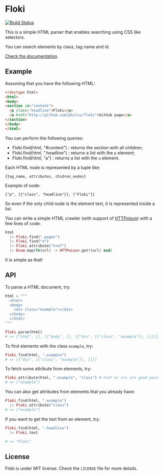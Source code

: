 Floki
=====

[![Build Status](https://travis-ci.org/philss/floki.svg?branch=master)](https://travis-ci.org/philss/floki)

This is a simple HTML parser that enables searching using CSS like selectors.

You can search elements by class, tag name and id.

[Check the documentation](http://hexdocs.pm/floki).

## Example

Assuming that you have the following HTML:

```html
<!doctype html>
<html>
<body>
<section id="content">
  <p class="headline">Floki</p>
  <a href="http://github.com/philss/floki">Github page</a>
</section>
</body>
</html>
```

You can perform the following queries:

  * Floki.find(html, "#content") : returns the section with all children;
  * Floki.find(html, ".headline") : returns a list with the `p` element;
  * Floki.find(html, "a") : returns a list with the `a` element.

Each HTML node is represented by a tuple like:

    {tag_name, attributes, chidren_nodes}

Example of node:

    {"p", [{"class", "headline"}], ["Floki"]}

So even if the only child node is the element text, it is represented
inside a list.

You can write a simple HTML crawler (with support of [HTTPoison](https://github.com/edgurgel/httpoison)) with a few lines of code:

```elixir
html
  |> Floki.find(".pages")
  |> Floki.find("a")
  |> Floki.attribute("href")
  |> Enum.map(fn(url) -> HTTPoison.get!(url) end)
```

It is simple as that!

## API

To parse a HTML document, try:

```elixir
html = """
  <html>
  <body>
    <div class="example"></div>
  </body>
  </html>
"""

Floki.parse(html)
# => {"html", [], [{"body", [], [{"div", [{"class", "example"}], []}]}]}
```

To find elements with the class `example`, try:

```elixir
Floki.find(html, ".example")
# => [{"div", [{"class", "example"}], []}]
```

To fetch some attribute from elements, try:

```elixir
Floki.attribute(html, ".example", "class") # href or src are good possibilities to fetch links
# => ["example"]
```

You can also get attributes from elements that you already have:

```elixir
Floki.find(html, ".example")
  |> Floki.attribute("class")
# => ["example"]
```

If you want to get the text from an element, try:

```elixir
Floki.find(html, ".headline")
  |> Floki.text

# => "Floki"
```

## License

Floki is under MIT license. Check the `LICENSE` file for more details.
